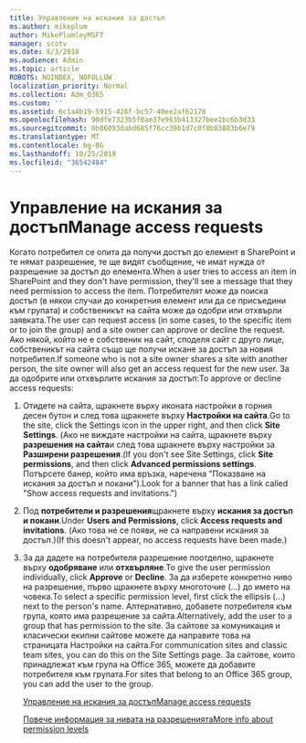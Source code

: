 ```yaml
---
title: Управление на искания за достъп
ms.author: mikeplum
author: MikePlumleyMSFT
manager: scotv
ms.date: 8/3/2018
ms.audience: Admin
ms.topic: article
ROBOTS: NOINDEX, NOFOLLOW
localization_priority: Normal
ms.collection: Adm_O365
ms.custom: ''
ms.assetid: 6c1a4b19-5915-428f-bc57-40ee2af62178
ms.openlocfilehash: 90dfe7323b5f0ae37e963b413327bee2bc6b3d33
ms.sourcegitcommit: 0b06093dabd685f76cc39b1d7c0f8b03883b6e79
ms.translationtype: MT
ms.contentlocale: bg-BG
ms.lasthandoff: 10/25/2019
ms.locfileid: "36542484"
---
```

# <a name="manage-access-requests"></a><span data-ttu-id="b8a45-102">Управление на искания за достъп</span><span class="sxs-lookup"><span data-stu-id="b8a45-102">Manage access requests</span></span>

<span data-ttu-id="b8a45-103">Когато потребител се опита да получи достъп до елемент в SharePoint и те нямат разрешение, те ще видят съобщение, че имат нужда от разрешение за достъп до елемента.</span><span class="sxs-lookup"><span data-stu-id="b8a45-103">When a user tries to access an item in SharePoint and they don't have permission, they'll see a message that they need permission to access the item.</span></span> <span data-ttu-id="b8a45-104">Потребителят може да поиска достъп (в някои случаи до конкретния елемент или да се присъедини към групата) и собственикът на сайта може да одобри или отхвърли заявката.</span><span class="sxs-lookup"><span data-stu-id="b8a45-104">The user can request access (in some cases, to the specific item or to join the group) and a site owner can approve or decline the request.</span></span> <span data-ttu-id="b8a45-105">Ако някой, който не е собственик на сайт, споделя сайт с друго лице, собственикът на сайта също ще получи искане за достъп за новия потребител.</span><span class="sxs-lookup"><span data-stu-id="b8a45-105">If someone who is not a site owner shares a site with another person, the site owner will also get an access request for the new user.</span></span> <span data-ttu-id="b8a45-106">За да одобрите или отхвърлите искания за достъп:</span><span class="sxs-lookup"><span data-stu-id="b8a45-106">To approve or decline access requests:</span></span>
  
1. <span data-ttu-id="b8a45-107">Отидете на сайта, щракнете върху иконата настройки в горния десен бутон и след това щракнете върху **Настройки на сайта**.</span><span class="sxs-lookup"><span data-stu-id="b8a45-107">Go to the site, click the Settings icon in the upper right, and then click **Site Settings**.</span></span> <span data-ttu-id="b8a45-108">(Ако не виждате настройки на сайта, щракнете върху **разрешения на сайта**и след това щракнете върху настройки за **Разширени разрешения**.</span><span class="sxs-lookup"><span data-stu-id="b8a45-108">(If you don't see Site Settings, click **Site permissions**, and then click **Advanced permissions settings**.</span></span> <span data-ttu-id="b8a45-109">Потърсете банер, който има връзка, наречена "Показване на искания за достъп и покани").</span><span class="sxs-lookup"><span data-stu-id="b8a45-109">Look for a banner that has a link called "Show access requests and invitations.")</span></span>
    
2. <span data-ttu-id="b8a45-110">Под **потребители и разрешения**щракнете върху **искания за достъп и покани**.</span><span class="sxs-lookup"><span data-stu-id="b8a45-110">Under **Users and Permissions**, click **Access requests and invitations**.</span></span> <span data-ttu-id="b8a45-111">(Ако това не се появи, не са направени искания за достъп.)</span><span class="sxs-lookup"><span data-stu-id="b8a45-111">(If this doesn't appear, no access requests have been made.)</span></span>
    
3. <span data-ttu-id="b8a45-112">За да дадете на потребителя разрешение поотделно, щракнете върху **одобряване** или **отхвърляне**.</span><span class="sxs-lookup"><span data-stu-id="b8a45-112">To give the user permission individually, click **Approve** or **Decline**.</span></span> <span data-ttu-id="b8a45-113">За да изберете конкретно ниво на разрешение, първо щракнете върху многоточие (...) до името на човека.</span><span class="sxs-lookup"><span data-stu-id="b8a45-113">To select a specific permission level, first click the ellipsis (...) next to the person's name.</span></span> <span data-ttu-id="b8a45-114">Алтернативно, добавете потребителя към група, която има разрешение за сайта.</span><span class="sxs-lookup"><span data-stu-id="b8a45-114">Alternatively, add the user to a group that has permission to the site.</span></span> <span data-ttu-id="b8a45-115">За сайтове за комуникация и класически екипни сайтове можете да направите това на страницата Настройки на сайта.</span><span class="sxs-lookup"><span data-stu-id="b8a45-115">For communication sites and classic team sites, you can do this on the Site Settings page.</span></span> <span data-ttu-id="b8a45-116">За сайтове, които принадлежат към група на Office 365, можете да добавите потребителя към групата.</span><span class="sxs-lookup"><span data-stu-id="b8a45-116">For sites that belong to an Office 365 group, you can add the user to the group.</span></span>
    
    [<span data-ttu-id="b8a45-117">Управление на искания за достъп</span><span class="sxs-lookup"><span data-stu-id="b8a45-117">Manage access requests </span></span>](https://go.microsoft.com/fwlink/?linkid=2008747)
    
    [<span data-ttu-id="b8a45-118">Повече информация за нивата на разрешенията</span><span class="sxs-lookup"><span data-stu-id="b8a45-118">More info about permission levels</span></span>](https://go.microsoft.com/fwlink/?linkid=867071)
    

